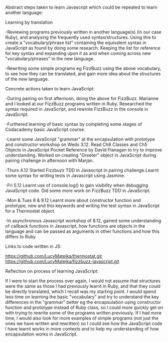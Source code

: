 Abstract steps taken to learn Javascript which could be repeated to learn another language:

Learning by translation

-Reviewing programs previously written in another language(s) (in our case Ruby), and analysing the frequently used syntax/structures. Using this to create a "vocabulary/phrase list" containing the equivalent syntax in JavaScript as found by doing some research. Keeping the list for reference for key syntax and expanding upon it as and when coming across new "vocabulary/phrases" in the new language.

-Rewriting some simple programs eg FizzBuzz using the above vocabulary, to see how they can be translated, and gain more idea about the structures of the new language.


Concrete actions taken to learn JavaScript:

-During pairing on first afternoon, doing the above for FizzBuzz. Marianne and I looked at our FizzBuzz programs written in Ruby. Researched the syntax required in JavaScript, and rewrote FizzBuzz in the console in JavaScript.

-Furthered learning of basic syntax by completing some stages of Codacademy basic JavaScript course.

-Learnt some JavaScript "grammar" at the encapsulation with prototype and constructor workshop on Weds 3.12. Read Ch8 Classes and Ch5 Objects in JavaScript Pocket Reference by David Flanagan to try to improve understanding. Worked on creating "Greeter" object in JavaScript during pairing challenge in afternoon with Marjan.

-Thurs 4.12 Started Fizzbuzz TDD in Javascript in pairing challenge.Learnt some syntax for writing tests in Javascript using Jasmine.

-Fri 5.12 Learnt use of console.log() to gain visibility when debugging JavaScript code. Did some more work on FizzBuzz TDD in JavaScript.

-Mon & Tues 8 & 9.12 Learnt more about constructor function and prototype, new and this keywords and writing the test syntax in JavaScript for a Thermostat object.

-In asynchronous Javascript workshop of 8.12, gained some understanding of callback functions in Javascript, how functions are objects in the language and can be passed as arguments in other functions and how this differs to Ruby.

Links to code written in JS:

https://github.com/LucyMatejka/thermostat.git
https://github.com/LucyMatejka/fizzbuzz-javascript.git


Reflection on process of learning JavaScript:

If I were to start the process over again, I would not assume that structures were the same as those I had previously learnt in Ruby, and that they could be directly translated, which I recall was my starting point. I would spend less time on learning the basic "vocabulary" and try to understand the key differences in the "grammar" better eg the encapsulation using constructor function and prototype instead of Ruby class, so I could more quickly get on with trying to rewrite some of the programs written previously. If I had more time, I would also look for more examples of simple programs (not just the ones we have written and rewritten) so I could see how the JavaScript code I have learnt works in more contexts and to help my understanding of how encapsulation works in JavaScript.




















